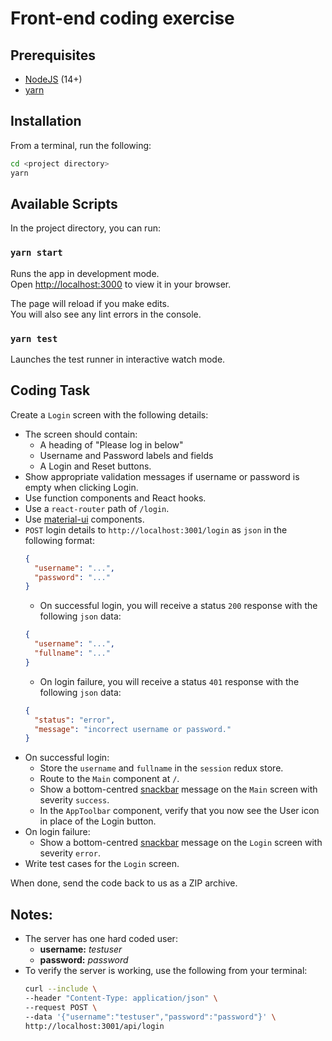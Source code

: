 # Front-end coding exercise

## Prerequisites
- [NodeJS](https://nodejs.org/en/download/) (14+)
- [yarn](https://classic.yarnpkg.com/en/docs/install/)

## Installation
From a terminal, run the following:
```bash
cd <project directory>
yarn

```

## Available Scripts

In the project directory, you can run:

### `yarn start`

Runs the app in development mode.\
Open [http://localhost:3000](http://localhost:3000) to view it in your browser.

The page will reload if you make edits.\
You will also see any lint errors in the console.

### `yarn test`

Launches the test runner in interactive watch mode.

## Coding Task

Create a `Login` screen with the following details:
- The screen should contain:
  - A heading of "Please log in below"
  - Username and Password labels and fields
  - A Login and Reset buttons.
- Show appropriate validation messages if username or password is empty when clicking Login. 
- Use function components and React hooks.
- Use a `react-router` path of `/login`.
- Use [material-ui](https://material-ui.com/) components.
- `POST` login details to `http://localhost:3001/login` as `json` in the following format:
  ```json
  {
    "username": "...",
    "password": "..."
  }
  ```
  - On successful login, you will receive a status `200` response with the following `json` data:
  ```json
  {
    "username": "...",
    "fullname": "..."
  }
  ```
  - On login failure, you will receive a status `401` response with the following `json` data:
  ```json
  {
    "status": "error",
    "message": "incorrect username or password."
  }
  ```
- On successful login:
  - Store the `username` and `fullname` in the `session` redux store.
  - Route to the `Main` component at `/`.
  - Show a bottom-centred [snackbar](https://material-ui.com/components/snackbars/) message on the `Main` screen with severity `success`.
  - In the `AppToolbar` component, verify that you now see the User icon in place of the Login button.
- On login failure:
  - Show a bottom-centred [snackbar](https://material-ui.com/components/snackbars/) message on the `Login` screen with severity `error`.
- Write test cases for the `Login` screen.

When done, send the code back to us as a ZIP archive.

## Notes:
- The server has one hard coded user:
  - **username:** _testuser_
  - **password:** _password_
- To verify the server is working, use the following from your terminal:
  ```bash
  curl --include \
  --header "Content-Type: application/json" \
  --request POST \
  --data '{"username":"testuser","password":"password"}' \
  http://localhost:3001/api/login
  ```

